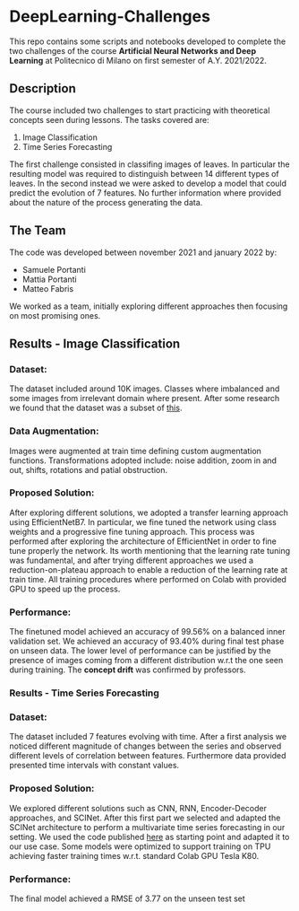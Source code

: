 # DeepLearning-Challenges

This repo contains some scripts and notebooks developed to complete the two challenges of the course **Artificial Neural Networks and Deep Learning** at Politecnico di Milano on first semester of A.Y. 2021/2022.

## Description

The course included two challenges to start practicing with theoretical concepts seen during lessons.
The tasks covered are:
1. Image Classification
2. Time Series Forecasting

The first challenge consisted in classifing images of leaves. In particular the resulting model was required to distinguish between 14 different types of leaves.
In the second instead we were asked to develop a model that could predict the evolution of 7 features. No further information where provided about the nature of the process generating the data.

## The Team

The code was developed between november 2021 and january 2022 by:
- Samuele Portanti
- Mattia Portanti
- Matteo Fabris

We worked as a team, initially exploring different approaches then focusing on most promising ones.

## Results - Image Classification

### Dataset:
The dataset included around 10K images. Classes where imbalanced and some images from irrelevant domain where present. After some research we found that the dataset was a subset of [this](https://data.mendeley.com/datasets/tywbtsjrjv/1).

### Data Augmentation:
Images were augmented at train time defining custom augmentation functions. Transformations adopted include: noise addition, zoom in and out, shifts, rotations and patial obstruction.

### Proposed Solution:
After exploring different solutions, we adopted a transfer learning approach using EfficientNetB7. In particular, we fine tuned the network using class weights and a progressive fine tuning approach. This process was performed after exploring the architecture of EfficientNet in order to fine tune properly the network. Its worth mentioning that the learning rate tuning was fundamental, and after trying different approaches we used a reduction-on-plateau approach to enable a reduction of the learning rate at train time. All training procedures where performed on Colab with provided GPU to speed up the process.

### Performance:
The finetuned model achieved an accuracy of 99.56% on a balanced inner validation set. We achieved an accuracy of 93.40% during final test phase on unseen data. The lower level of performance can be justified by the presence of images coming from a different distribution w.r.t the one seen during training. The **concept drift** was confirmed by professors.

### Results - Time Series Forecasting

### Dataset:
The dataset included 7 features evolving with time. After a first analysis we noticed different magnitude of changes between the series and observed different levels of correlation between features. Furthermore data provided presented time intervals with constant values. 

### Proposed Solution:
We explored different solutions such as CNN, RNN, Encoder-Decoder approaches, and SCINet. After this first part we selected and adapted the SCINet architecture to perform a multivariate time series forecasting in our setting. We used the code published [here](https://github.com/Meatssauce/SCINet/blob/master/SCINet.py) as starting point and adapted it to our use case. Some models were optimized to support training on TPU achieving faster training times w.r.t. standard Colab GPU Tesla K80.

### Performance:
The final model achieved a RMSE of 3.77 on the unseen test set
